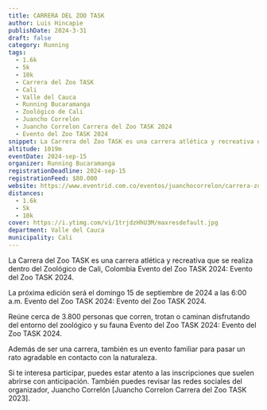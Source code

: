 ```yaml
---
title: CARRERA DEL ZOO TASK
author: Luis Hincapie
publishDate: 2024-3-31
draft: false
category: Running
tags:
  - 1.6k
  - 5k
  - 10k
  - Carrera del Zoo TASK
  - Cali
  - Valle del Cauca
  - Running Bucaramanga
  - Zoológico de Cali
  - Juancho Correlón
  - Juancho Correlon Carrera del Zoo TASK 2024
  - Evento del Zoo TASK 2024
snippet: La Carrera del Zoo TASK es una carrera atlética y recreativa que se realiza dentro del Zoológico de Cali, Colombia Evento del Zoo TASK 2024, Evento del Zoo TASK 2024.
altitude: 1019m
eventDate: 2024-sep-15
organizer: Running Bucaramanga
registrationDeadline: 2024-sep-15
registrationFeed: $80.000
website: https://www.eventrid.com.co/eventos/juanchocorrelon/carrera-zoo-task-2024
distances:
  - 1.6k
  - 5k
  - 10k
cover: https://i.ytimg.com/vi/1trjdzHhU3M/maxresdefault.jpg
department: Valle del Cauca
municipality: Cali
---
```


La Carrera del Zoo TASK es una carrera atlética y recreativa que se realiza dentro del Zoológico de Cali, Colombia Evento del Zoo TASK 2024: Evento del Zoo TASK 2024.

La próxima edición será el domingo 15 de septiembre de 2024 a las 6:00 a.m. Evento del Zoo TASK 2024: Evento del Zoo TASK 2024.

Reúne cerca de 3.800 personas que corren, trotan o caminan disfrutando del entorno del zoológico y su fauna Evento del Zoo TASK 2024: Evento del Zoo TASK 2024.

Además de ser una carrera, también es un evento familiar para pasar un rato agradable en contacto con la naturaleza.

Si te interesa participar, puedes estar atento a las inscripciones que suelen abrirse con anticipación. También puedes revisar las redes sociales del organizador, Juancho Correlón [Juancho Correlon Carrera del Zoo TASK 2023].
